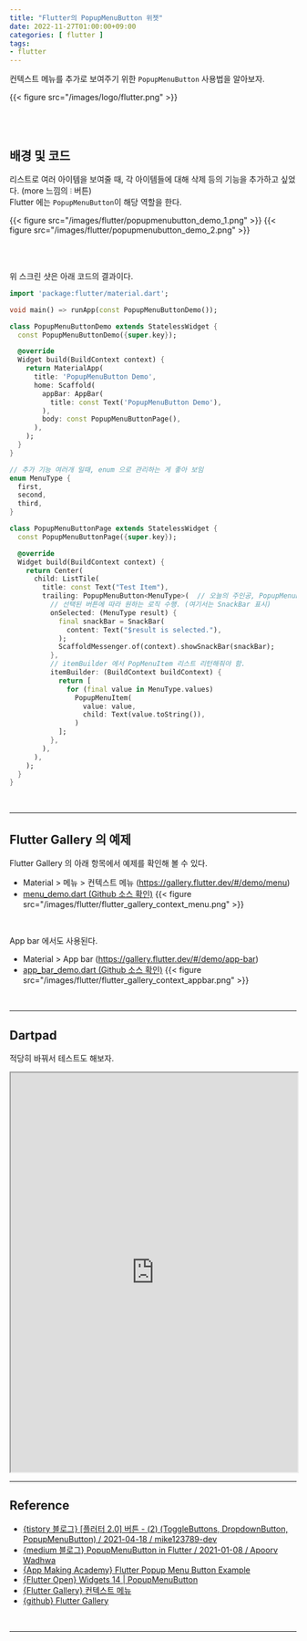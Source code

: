 ```yaml
---
title: "Flutter의 PopupMenuButton 위젯"
date: 2022-11-27T01:00:00+09:00
categories: [ flutter ]
tags:
- flutter
---
```


컨텍스트 메뉴를 추가로 보여주기 위한 `PopupMenuButton` 사용법을 알아보자.
<!--more-->

{{< figure src="/images/logo/flutter.png" >}}

<br/>
<br/>

## 배경 및 코드
리스트로 여러 아이템을 보여줄 때, 각 아이템들에 대해 삭제 등의 기능을 추가하고 싶었다. (more 느낌의 `⫶` 버튼)  
Flutter 에는 `PopupMenuButton`이 해당 역할을 한다.  

{{< figure src="/images/flutter/popupmenubutton_demo_1.png" >}}
{{< figure src="/images/flutter/popupmenubutton_demo_2.png" >}}

<br/>
<br/>

위 스크린 샷은 아래 코드의 결과이다.  

```dart
import 'package:flutter/material.dart';

void main() => runApp(const PopupMenuButtonDemo());

class PopupMenuButtonDemo extends StatelessWidget {
  const PopupMenuButtonDemo({super.key});

  @override
  Widget build(BuildContext context) {
    return MaterialApp(
      title: 'PopupMenuButton Demo',
      home: Scaffold(
        appBar: AppBar(
          title: const Text('PopupMenuButton Demo'),
        ),
        body: const PopupMenuButtonPage(),
      ),
    );
  }
}

// 추가 기능 여러개 일때, enum 으로 관리하는 게 좋아 보임
enum MenuType {
  first,
  second,
  third,
}

class PopupMenuButtonPage extends StatelessWidget {
  const PopupMenuButtonPage({super.key});

  @override
  Widget build(BuildContext context) {
    return Center(
      child: ListTile(
        title: const Text("Test Item"),
        trailing: PopupMenuButton<MenuType>(  // 오늘의 주인공, PopupMenuButton. 뒤에 <>안에 type 적어주는 게 깔끔해 보임
          // 선택된 버튼에 따라 원하는 로직 수행. (여기서는 SnackBar 표시)
          onSelected: (MenuType result) {             
            final snackBar = SnackBar(
              content: Text("$result is selected."),
            );
            ScaffoldMessenger.of(context).showSnackBar(snackBar);
          },
          // itemBuilder 에서 PopMenuItem 리스트 리턴해줘야 함.
          itemBuilder: (BuildContext buildContext) {
            return [              
              for (final value in MenuType.values)
                PopupMenuItem(
                  value: value,
                  child: Text(value.toString()),
                )
            ];
          },
        ),
      ),
    );
  }
}
```


<br/>

---

## Flutter Gallery 의 예제

Flutter Gallery 의 아래 항목에서 예제를 확인해 볼 수 있다.  
- Material > 메뉴 > 컨텍스트 메뉴 (https://gallery.flutter.dev/#/demo/menu)
- [menu_demo.dart (Github 소스 확인)](https://github.com/flutter/gallery/blob/main/lib/demos/material/menu_demo.dart)
{{< figure src="/images/flutter/flutter_gallery_context_menu.png" >}}

<br/>

App bar 에서도 사용된다.
- Material > App bar (https://gallery.flutter.dev/#/demo/app-bar)
- [app_bar_demo.dart (Github 소스 확인)](https://github.com/flutter/gallery/blob/main/lib/demos/material/app_bar_demo.dart)
{{< figure src="/images/flutter/flutter_gallery_context_appbar.png" >}}

<br/>

---

## Dartpad
적당히 바꿔서 테스트도 해보자.

<iframe style="width:100%;height:700px;" src="https://dartpad.dev/embed-flutter.html?id=7ee8c885b2bf641a9908a5df4f3e87b0&split=60&theme=dark&run=true"></iframe>


<br/>

---

## Reference
- [{tistory 블로그} [플러터 2.0] 버튼 - (2) (ToggleButtons, DropdownButton, PopupMenuButton) / 2021-04-18 / mike123789-dev](https://mike123789-dev.tistory.com/entry/%ED%94%8C%EB%9F%AC%ED%84%B0-20-%EB%B2%84%ED%8A%BC-2-ToggleButtons-DropdownButton-PopupMenuButton)
- [{medium 블로그} PopupMenuButton in Flutter / 2021-01-08 / Apoorv Wadhwa](https://medium.flutterdevs.com/popupmenubutton-in-flutter-bde21c708018)
- [{App Making Academy} Flutter Popup Menu Button Example](https://appmaking.com/flutter-popup-menu-button-example/)
- [{Flutter Open} Widgets 14 | PopupMenuButton](https://flutteropen.gitbook.io/flutter-widgets/flutter-widgets-14-flutter-popup-menu-button)
- [{Flutter Gallery} 컨텍스트 메뉴](https://gallery.flutter.dev/#/demo/menu)
- [{github} Flutter Gallery](https://github.com/flutter/gallery/blob/main/lib/demos/material/menu_demo.dart)

<br/>

---